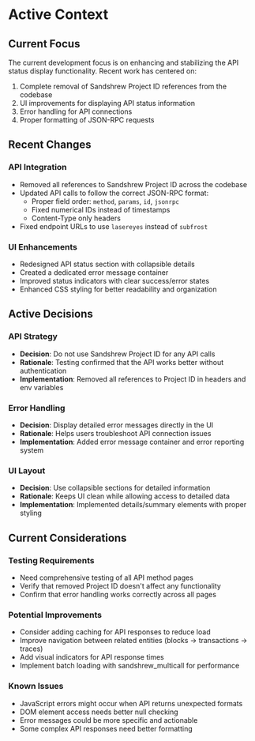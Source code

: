 # Active Context

## Current Focus
The current development focus is on enhancing and stabilizing the API status display functionality. Recent work has centered on:

1. Complete removal of Sandshrew Project ID references from the codebase
2. UI improvements for displaying API status information
3. Error handling for API connections
4. Proper formatting of JSON-RPC requests

## Recent Changes

### API Integration
- Removed all references to Sandshrew Project ID across the codebase
- Updated API calls to follow the correct JSON-RPC format:
  - Proper field order: `method`, `params`, `id`, `jsonrpc`
  - Fixed numerical IDs instead of timestamps
  - Content-Type only headers
- Fixed endpoint URLs to use `lasereyes` instead of `subfrost`

### UI Enhancements
- Redesigned API status section with collapsible details
- Created a dedicated error message container
- Improved status indicators with clear success/error states
- Enhanced CSS styling for better readability and organization

## Active Decisions

### API Strategy
- **Decision**: Do not use Sandshrew Project ID for any API calls
- **Rationale**: Testing confirmed that the API works better without authentication
- **Implementation**: Removed all references to Project ID in headers and env variables

### Error Handling
- **Decision**: Display detailed error messages directly in the UI
- **Rationale**: Helps users troubleshoot API connection issues
- **Implementation**: Added error message container and error reporting system

### UI Layout
- **Decision**: Use collapsible sections for detailed information
- **Rationale**: Keeps UI clean while allowing access to detailed data
- **Implementation**: Implemented details/summary elements with proper styling

## Current Considerations

### Testing Requirements
- Need comprehensive testing of all API method pages
- Verify that removed Project ID doesn't affect any functionality
- Confirm that error handling works correctly across all pages

### Potential Improvements
- Consider adding caching for API responses to reduce load
- Improve navigation between related entities (blocks → transactions → traces)
- Add visual indicators for API response times
- Implement batch loading with sandshrew_multicall for performance

### Known Issues
- JavaScript errors might occur when API returns unexpected formats
- DOM element access needs better null checking
- Error messages could be more specific and actionable
- Some complex API responses need better formatting

